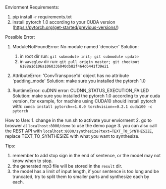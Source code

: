 Enviorment Requirements:
1. pip install -r requirements.txt
2. install pytorch 1.0 according to your CUDA version (https://pytorch.org/get-started/previous-versions/)

Possible Error:
1.  ModuleNotFoundError: No module named 'denoiser'
    Solution: 
    1.  in root dir run: `git submodule init; git submodule update`
    2.  in `waveglow` dir run: `git pull origin master; git checkout 6188a1d106a1060336040db82f464d6441f39e21`

2.  AttributeError: 'ConvTranspose1d' object has no attribute 'padding_mode'
    Solution: make sure you installed the pytorch 1.0

3.  RuntimeError: cuDNN error: CUDNN_STATUS_EXECUTION_FAILED
    Solution: make sure you installed the pytorch 1.0 according to your cuda version, for example, for machine using CUDA10 should install pytorch with:
    `conda install pytorch==1.0.0 torchvision==0.2.1 cuda100 -c pytorch`


How to Use:
    1.  change in the run.sh to activate your enviorment
    2.  go to broswer at `localhost:8000/demo` to use the demo page
    3.  you can also call the REST API with `localhost:8000/synthesize?text=TEXT_TO_SYNTHESIZE`, replace TEXT_TO_SYNTHESIZE with what you want to synthesize.


Tips:
1.  remember to add stop sign in the end of sentence, or the model may not know when to stop.
2.  the generated mp3 file will be stored in the `result` dir.
3.  the model has a limit of input length, if your sentence is too long and be truncated, try to split them to smaller parts and synthesize each by each.